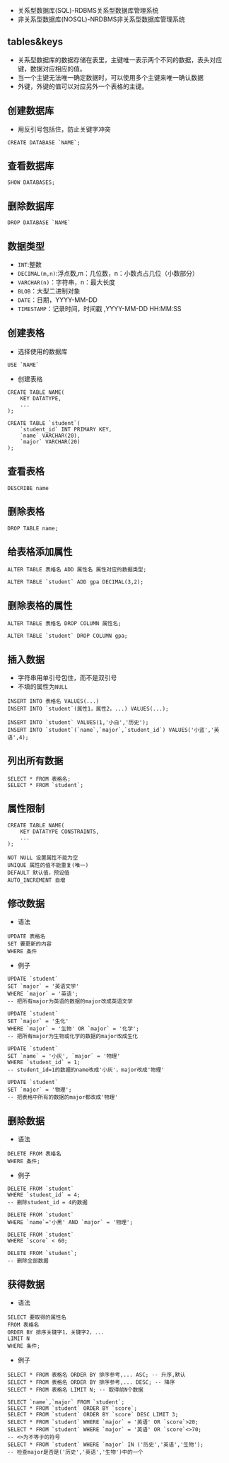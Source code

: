 
- 关系型数据库(SQL)-RDBMS关系型数据库管理系统
- 非关系型数据库(NOSQL)-NRDBMS非关系型数据库管理系统

## tables&keys

- 关系型数据库的数据存储在表里，主键唯一表示两个不同的数据，表头对应键，数据对应相应的值。
- 当一个主键无法唯一确定数据时，可以使用多个主键来唯一确认数据
- 外键，外键的值可以对应另外一个表格的主键。

## 创建数据库

- 用反引号包括住，防止关键字冲突
```MYsql
CREATE DATABASE `NAME`;
```
## 查看数据库

```MYsql
SHOW DATABASES;
```

## 删除数据库

```mysql
DROP DATABASE `NAME`
```

## 数据类型

- `INT`:整数
- `DECIMAL(m,n)`:浮点数,m：几位数，n：小数点占几位（小数部分）
- `VARCHAR(n)`：字符串，n：最大长度
- `BLOB`：大型二进制对象
- `DATE`：日期，YYYY-MM-DD
- `TIMESTAMP`：记录时间，时间戳 ,YYYY-MM-DD HH:MM:SS


## 创建表格

- 选择使用的数据库
```mysql
USE `NAME`
```
- 创建表格
```mysql
CREATE TABLE NAME(
	KEY DATATYPE,
	...
);

CREATE TABLE `student`(
	`student_id` INT PRIMARY KEY,
	`name` VARCHAR(20),
	`major` VARCHAR(20)
);
```

## 查看表格

```mysql
DESCRIBE name
```

## 删除表格

```mysQl
DROP TABLE name;
```

## 给表格添加属性

```mysql
ALTER TABLE 表格名 ADD 属性名 属性对应的数据类型;

ALTER TABLE `student` ADD gpa DECIMAL(3,2);
```

## 删除表格的属性

```mysql
ALTER TABLE 表格名 DROP COLUMN 属性名;

ALTER TABLE `student` DROP COLUMN gpa;
```

## 插入数据

- 字符串用单引号包住，而不是双引号
- 不填的属性为`NULL`
```mysql
INSERT INTO 表格名 VALUES(...)
INSERT INTO `student`(属性1，属性2，...) VALUES(...);

INSERT INTO `student` VALUES(1,'小白','历史');
INSERT INTO `student`(`name`,`major`,`student_id`) VALUES('小蓝','英语',4);
```

## 列出所有数据

```mysql
SELECT * FROM 表格名;
SELECT * FROM `student`;
```

## 属性限制

```mysql
CREATE TABLE NAME(
	KEY DATATYPE CONSTRAINTS,
	...
);
```

```MYSQL
NOT NULL 设置属性不能为空
UNIQUE 属性的值不能重复(唯一)
DEFAULT 默认值，预设值
AUTO_INCREMENT 自增
```

## 修改数据

- 语法
```mysql
UPDATE 表格名
SET 要更新的内容
WHERE 条件
```

- 例子
```mysql
UPDATE `student` 
SET `major` = '英语文学'
WHERE `major` = '英语';
-- 把所有major为英语的数据的major改成英语文学

UPDATE `student` 
SET `major` = '生化'
WHERE `major` = '生物' OR `major` = '化学';
-- 把所有major为生物或化学的数据的major改成生化

UPDATE `student` 
SET `name` = '小灰', `major` = '物理'
WHERE `student_id` = 1;
-- student_id=1的数据的name改成'小灰'，major改成'物理'

UPDATE `student` 
SET `major` = '物理';
-- 把表格中所有的数据的major都改成'物理'
```

## 删除数据

- 语法
```mysql
DELETE FROM 表格名
WHERE 条件;
```

- 例子
```mysql
DELETE FROM `student`
WHERE `student_id` = 4;
-- 删除student_id = 4的数据

DELETE FROM `student`
WHERE `name`='小黑' AND `major` = '物理';

DELETE FROM `student`
WHERE `score` < 60;

DELETE FROM `student`;
-- 删除全部数据
```

## 获得数据

- 语法
```mysql
SELECT 要取得的属性名 
FROM 表格名
ORDER BY 排序关键字1，关键字2，...
LIMIT N
WHERE 条件;
```

- 例子
```mysql
SELECT * FROM 表格名 ORDER BY 排序参考,... ASC; -- 升序,默认
SELECT * FROM 表格名 ORDER BY 排序参考,... DESC; -- 降序
SELECT * FROM 表格名 LIMIT N; -- 取得前N个数据

SELECT `name`,`major` FROM `student`;
SELECT * FROM `student` ORDER BY `score`;
SELECT * FROM `student` ORDER BY `score` DESC LIMIT 3;
SELECT * FROM `student` WHERE `major` = '英语' OR `score`>20;
SELECT * FROM `student` WHERE `major` = '英语' OR `score`<>70;
-- <>为不等于的符号
SELECT * FROM `student` WHERE `major` IN ('历史','英语','生物');
-- 检查major是否是('历史','英语','生物')中的一个
```

